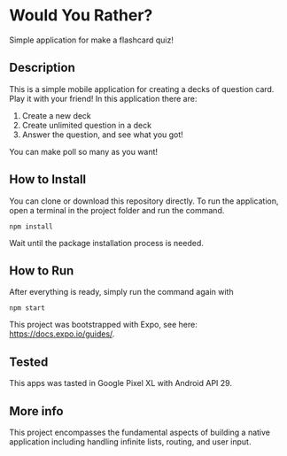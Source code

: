 # Would You Rather?
Simple application for make a flashcard quiz!

## Description
This is a simple  mobile application for creating a decks of question card. Play it with your friend! In this application there are:
1. Create a new deck
2. Create unlimited question in a deck
3. Answer the question, and see what you got!

You can make poll so many as you want!

## How to Install

You can clone or download this repository directly. To run the application, open a terminal in the project folder and run the command.

`npm install`

Wait until the package installation process is needed. 

## How to Run
After everything is ready, simply run the command again with

`npm start`

This project was bootstrapped with Expo, see here: https://docs.expo.io/guides/.

## Tested
This apps was tasted in Google Pixel XL with Android API 29.

## More info
This project encompasses the fundamental aspects of building a native application including handling infinite lists, routing, and user input.
